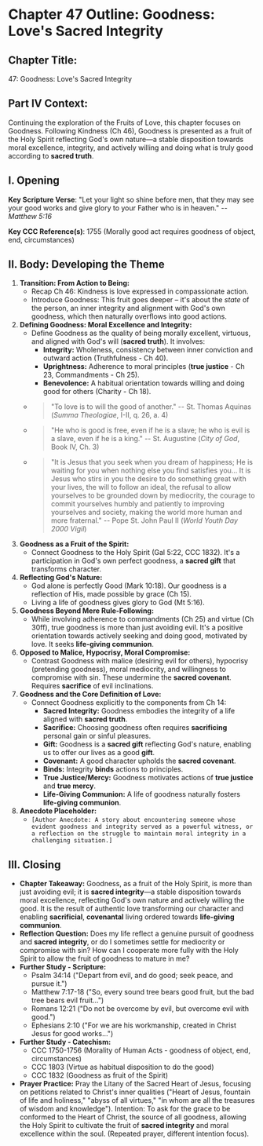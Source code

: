 # Chapter 47 Outline: Goodness: Love's Sacred Integrity

## Chapter Title:
47: Goodness: Love's Sacred Integrity

## Part IV Context:
Continuing the exploration of the Fruits of Love, this chapter focuses on Goodness. Following Kindness (Ch 46), Goodness is presented as a fruit of the Holy Spirit reflecting God's own nature—a stable disposition towards moral excellence, integrity, and actively willing and doing what is truly good according to **sacred truth**.

## I. Opening

**Key Scripture Verse**: "Let your light so shine before men, that they may see your good works and give glory to your Father who is in heaven." -- *Matthew 5:16*

**Key CCC Reference(s)**: 1755 (Morally good act requires goodness of object, end, circumstances)

## II. Body: Developing the Theme

1.  **Transition: From Action to Being:**
    *   Recap Ch 46: Kindness is love expressed in compassionate action.
    *   Introduce Goodness: This fruit goes deeper – it's about the *state* of the person, an inner integrity and alignment with God's own goodness, which then naturally overflows into good actions.
2.  **Defining Goodness: Moral Excellence and Integrity:**
    *   Define Goodness as the quality of being morally excellent, virtuous, and aligned with God's will (**sacred truth**). It involves:
        *   **Integrity:** Wholeness, consistency between inner conviction and outward action (Truthfulness - Ch 40).
        *   **Uprightness:** Adherence to moral principles (**true justice** - Ch 23, Commandments - Ch 25).
        *   **Benevolence:** A habitual orientation towards willing and doing good for others (Charity - Ch 18).
    *   > "To love is to will the good of another." -- St. Thomas Aquinas (*Summa Theologiae*, I-II, q. 26, a. 4)
    *   > "He who is good is free, even if he is a slave; he who is evil is a slave, even if he is a king." -- St. Augustine (*City of God*, Book IV, Ch. 3)
    *   > "It is Jesus that you seek when you dream of happiness; He is waiting for you when nothing else you find satisfies you... It is Jesus who stirs in you the desire to do something great with your lives, the will to follow an ideal, the refusal to allow yourselves to be grounded down by mediocrity, the courage to commit yourselves humbly and patiently to improving yourselves and society, making the world more human and more fraternal." -- Pope St. John Paul II (*World Youth Day 2000 Vigil*)
3.  **Goodness as a Fruit of the Spirit:**
    *   Connect Goodness to the Holy Spirit (Gal 5:22, CCC 1832). It's a participation in God's own perfect goodness, a **sacred gift** that transforms character.
4.  **Reflecting God's Nature:**
    *   God alone is perfectly Good (Mark 10:18). Our goodness is a reflection of His, made possible by grace (Ch 15).
    *   Living a life of goodness gives glory to God (Mt 5:16).
5.  **Goodness Beyond Mere Rule-Following:**
    *   While involving adherence to commandments (Ch 25) and virtue (Ch 30ff), true goodness is more than just avoiding evil. It's a positive orientation towards actively seeking and doing good, motivated by love. It seeks **life-giving communion**.
6.  **Opposed to Malice, Hypocrisy, Moral Compromise:**
    *   Contrast Goodness with malice (desiring evil for others), hypocrisy (pretending goodness), moral mediocrity, and willingness to compromise with sin. These undermine the **sacred covenant**. Requires **sacrifice** of evil inclinations.
7.  **Goodness and the Core Definition of Love:**
    *   Connect Goodness explicitly to the components from Ch 14:
        *   **Sacred Integrity:** Goodness embodies the integrity of a life aligned with **sacred truth**.
        *   **Sacrifice:** Choosing goodness often requires **sacrificing** personal gain or sinful pleasures.
        *   **Gift:** Goodness is a **sacred gift** reflecting God's nature, enabling us to offer our lives as a good **gift**.
        *   **Covenant:** A good character upholds the **sacred covenant**.
        *   **Binds:** Integrity **binds** actions to principles.
        *   **True Justice/Mercy:** Goodness motivates actions of **true justice** and **true mercy**.
        *   **Life-Giving Communion:** A life of goodness naturally fosters **life-giving communion**.
8.  **Anecdote Placeholder:**
    *   `[Author Anecdote: A story about encountering someone whose evident goodness and integrity served as a powerful witness, or a reflection on the struggle to maintain moral integrity in a challenging situation.]`

## III. Closing

*   **Chapter Takeaway:** Goodness, as a fruit of the Holy Spirit, is more than just avoiding evil; it is **sacred integrity**—a stable disposition towards moral excellence, reflecting God's own nature and actively willing the good. It is the result of authentic love transforming our character and enabling **sacrificial**, **covenantal** living ordered towards **life-giving communion**.
*   **Reflection Question:** Does my life reflect a genuine pursuit of goodness and **sacred integrity**, or do I sometimes settle for mediocrity or compromise with sin? How can I cooperate more fully with the Holy Spirit to allow the fruit of goodness to mature in me?
*   **Further Study - Scripture:**
    *   Psalm 34:14 ("Depart from evil, and do good; seek peace, and pursue it.")
    *   Matthew 7:17-18 ("So, every sound tree bears good fruit, but the bad tree bears evil fruit...")
    *   Romans 12:21 ("Do not be overcome by evil, but overcome evil with good.")
    *   Ephesians 2:10 ("For we are his workmanship, created in Christ Jesus for good works...")
*   **Further Study - Catechism:**
    *   CCC 1750-1756 (Morality of Human Acts - goodness of object, end, circumstances)
    *   CCC 1803 (Virtue as habitual disposition to do the good)
    *   CCC 1832 (Goodness as fruit of the Spirit)
*   **Prayer Practice:** Pray the Litany of the Sacred Heart of Jesus, focusing on petitions related to Christ's inner qualities ("Heart of Jesus, fountain of life and holiness," "abyss of all virtues," "in whom are all the treasures of wisdom and knowledge"). Intention: To ask for the grace to be conformed to the Heart of Christ, the source of all goodness, allowing the Holy Spirit to cultivate the fruit of **sacred integrity** and moral excellence within the soul. (Repeated prayer, different intention focus).

